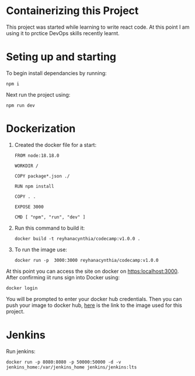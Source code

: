 # Containerizing this Project

This project was started while learning to write react code. At this point I am using it to prctice DevOps skills recently learnt.

# Seting up and starting

To begin install dependancies by running:

```
npm i
```

Next run the project using:

```
npm run dev
```

# Dockerization

1. Created the docker file for a start:

   ```
   FROM node:18.18.0

   WORKDIR /

   COPY package*.json ./

   RUN npm install

   COPY . .

   EXPOSE 3000

   CMD [ "npm", "run", "dev" ]
   ```

2. Run this command to build it:

   ```
   docker build -t reyhanacynthia/codecamp:v1.0.0 .
   ```

3. To run the image use:

    ```
    docker run -p  3000:3000 reyhanacynthia/codecamp:v1.0.0
    ```

At this point you can access the site on docker on [https:localhost:3000](http://localhost:3000/). After confirming iit runs sign into Docker using:
```
docker login
```
You will be prompted to enter your docker hub credentials. Then you can push your image to docker hub, [here](https://hub.docker.com/repository/docker/reyhanacynthia/codecamp/general) is the link to the image used for this project.


# Jenkins

Run jenkins:

```
docker run -p 8080:8080 -p 50000:50000 -d -v jenkins_home:/var/jenkins_home jenkins/jenkins:lts
```

